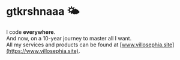 # gtkrshnaaa 🌤️
I code **everywhere**.  
And now, on a 10-year journey to master all I want.  
All my services and products can be found at [www.villosephia.site](https://www.villosephia.site).  

